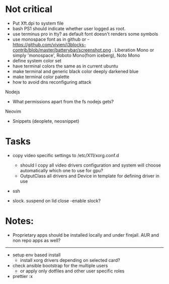 # Not critical

- Put Xft.dpi to system file
- bash PS1 should indicate whether user logged as root.
- use terminus pro in tty? as default font doesn't renders some symbols
- use monospace font as in github or - https://github.com/vivien/i3blocks-contrib/blob/master/batterybar/screenshot.png . Liberation Mono or simply 'monospace', Roboto Mono(from iceberg), Noto Mono
- define system color set
- have terminal colors the same as in current ubuntu
- make terminal and generic black color deeply darkened blue
- make terminal color palette
- how to avoid dns reconfiguring attack

Nodejs

- What permissions apart from the fs nodejs gets?

Neovim

- Snippets (deoplete, neosnippet)

# Tasks

- copy video specific settings to /etc/X11/xorg.conf.d

  - should I copy all video drivers configuration and system will choose automatically which one to use for gpu?
  - OutputClass all drivers and Device in template for defining driver in use

- ssh

- slock. suspend on lid close
  -enable slock?

# Notes:

- Proprietary apps should be installed locally and under firejail. AUR and non repo apps as well?

---

- setup env based install
  - install xorg drivers depending on selected card?
- check ansible bootstrap for the multiple users
  - or apply only dotfiles and other user specific roles
- prettier :x
